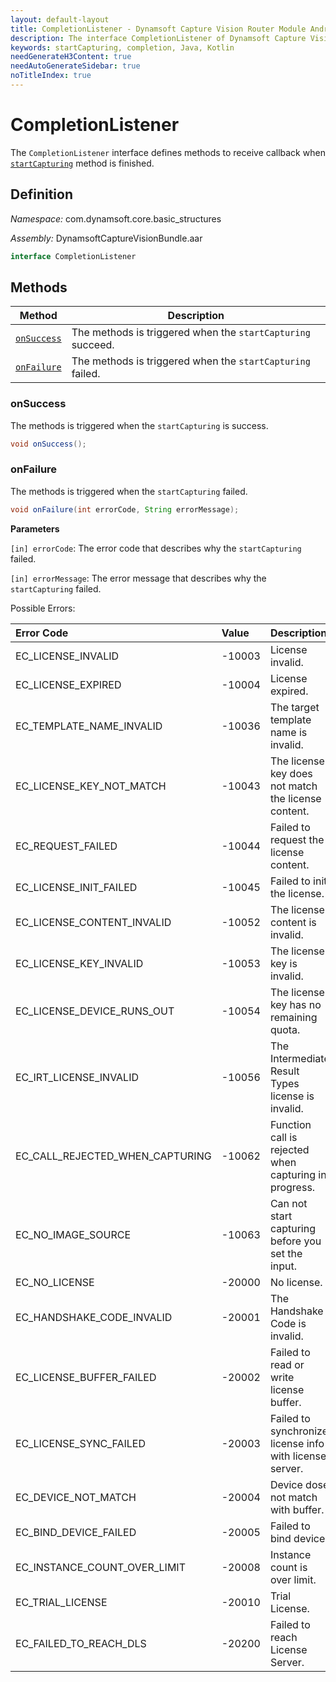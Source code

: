```yaml
---
layout: default-layout
title: CompletionListener - Dynamsoft Capture Vision Router Module Android Edition API Reference
description: The interface CompletionListener of Dynamsoft Capture Vision Router Module defines the methods for handling callback when startCapturing is finished.
keywords: startCapturing, completion, Java, Kotlin
needGenerateH3Content: true
needAutoGenerateSidebar: true
noTitleIndex: true
---
```


# CompletionListener

The `CompletionListener` interface defines methods to receive callback when [`startCapturing`](../../capture-vision-router/multiple-file-processing.html#startcapturing) method is finished.

## Definition

*Namespace:* com.dynamsoft.core.basic_structures

*Assembly:* DynamsoftCaptureVisionBundle.aar

```java
interface CompletionListener
```

## Methods

| Method | Description |
|------- |-------------|
| [`onSuccess`](#onsuccess) | The methods is triggered when the `startCapturing` succeed. |
| [`onFailure`](#onfailure) | The methods is triggered when the `startCapturing` failed. |

### onSuccess

The methods is triggered when the `startCapturing` is success.

```java
void onSuccess();
```

### onFailure

The methods is triggered when the `startCapturing` failed.

```java
void onFailure(int errorCode, String errorMessage);
```

**Parameters**

`[in] errorCode`: The error code that describes why the `startCapturing` failed.

`[in] errorMessage`: The error message that describes why the `startCapturing` failed.

Possible Errors:

| Error Code | Value | Description |
| :--------- | :---- | :---------- |
| EC_LICENSE_INVALID | -10003 | License invalid. |
| EC_LICENSE_EXPIRED | -10004 | License expired. |
| EC_TEMPLATE_NAME_INVALID | -10036 | The target template name is invalid. |
| EC_LICENSE_KEY_NOT_MATCH | -10043 | The license key does not match the license content. |
| EC_REQUEST_FAILED | -10044 | Failed to request the license content. |
| EC_LICENSE_INIT_FAILED | -10045 | Failed to init the license. |
| EC_LICENSE_CONTENT_INVALID | -10052 | The license content is invalid. |
| EC_LICENSE_KEY_INVALID | -10053 | The license key is invalid. |
| EC_LICENSE_DEVICE_RUNS_OUT | -10054 | The license key has no remaining quota. |
| EC_IRT_LICENSE_INVALID | -10056 | The Intermediate Result Types license is invalid. |
| EC_CALL_REJECTED_WHEN_CAPTURING  | -10062 | Function call is rejected when capturing in progress. |
| EC_NO_IMAGE_SOURCE | -10063 | Can not start capturing before you set the input. |
| EC_NO_LICENSE | -20000 | No license. |
| EC_HANDSHAKE_CODE_INVALID | -20001 | The Handshake Code is invalid. |
| EC_LICENSE_BUFFER_FAILED | -20002 | Failed to read or write license buffer. |
| EC_LICENSE_SYNC_FAILED | -20003 | Failed to synchronize license info with license server. |
| EC_DEVICE_NOT_MATCH | -20004 | Device dose not match with buffer. |
| EC_BIND_DEVICE_FAILED | -20005 | Failed to bind device. |
| EC_INSTANCE_COUNT_OVER_LIMIT | -20008 | Instance count is over limit. |
| EC_TRIAL_LICENSE | -20010 | Trial License. |
| EC_FAILED_TO_REACH_DLS | -20200 | Failed to reach License Server. |
